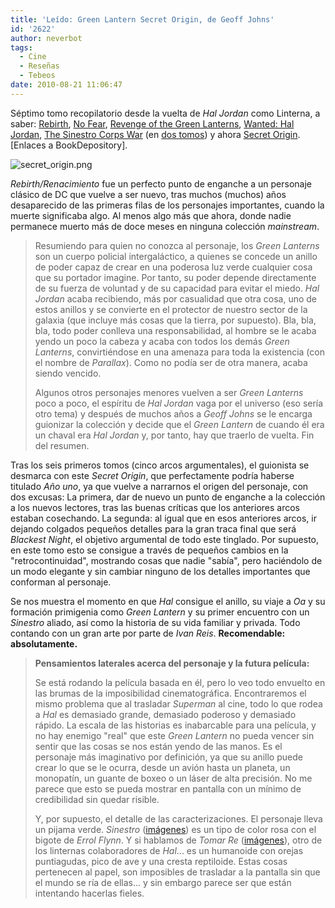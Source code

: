 ```yaml
---
title: 'Leído: Green Lantern Secret Origin, de Geoff Johns'
id: '2622'
author: neverbot
tags:
  - Cine
  - Reseñas
  - Tebeos
date: 2010-08-21 11:06:47
---
```


Séptimo tomo recopilatorio desde la vuelta de _Hal Jordan_ como Linterna, a saber: [Rebirth](http://www.bookdepository.co.uk/book/9781848567658/Green-Lantern-Rebirth), [No Fear](http://www.bookdepository.co.uk/book/9781401210588/No-Fear), [Revenge of the Green Lanterns](http://www.bookdepository.co.uk/book/9781401209605/Revenge-of-the-Green-Lantern), [Wanted: Hal Jordan](http://www.bookdepository.co.uk/book/9781401215903/Wanted-Hal-Jordan), [The Sinestro Corps War](http://www.bookdepository.co.uk/book/9781845767839/Green-Lantern-Sinestro-Corps-War-v.-1) (en [dos tomos](http://www.bookdepository.co.uk/book/9781845768799/Green-Lantern-Sinestro-Corps-War-v.-2)) y ahora [Secret Origin](http://www.bookdepository.co.uk/book/9781848560727/Green-Lantern-Secret-Origin). \[Enlaces a BookDepository\].

![secret_origin.png](./secret_origin.png)

_Rebirth/Renacimiento_ fue un perfecto punto de enganche a un personaje clásico de DC que vuelve a ser nuevo, tras muchos (muchos) años desaparecido de las primeras filas de los personajes importantes, cuando la muerte significaba algo. Al menos algo más que ahora, donde nadie permanece muerto más de doce meses en ninguna colección _mainstream_.  

> Resumiendo para quien no conozca al personaje, los _Green Lanterns_ son un cuerpo policial intergaláctico, a quienes se concede un anillo de poder capaz de crear en una poderosa luz verde cualquier cosa que su portador imagine. Por tanto, su poder depende directamente de su fuerza de voluntad y de su capacidad para evitar el miedo. _Hal Jordan_ acaba recibiendo, más por casualidad que otra cosa, uno de estos anillos y se convierte en el protector de nuestro sector de la galaxia (que incluye más cosas que la tierra, por supuesto). Bla, bla, bla, todo poder conlleva una responsabilidad, al hombre se le acaba yendo un poco la cabeza y acaba con todos los demás _Green Lanterns_, convirtiéndose en una amenaza para toda la existencia (con el nombre de _Parallax_). Como no podía ser de otra manera, acaba siendo vencido.
> 
> Algunos otros personajes menores vuelven a ser _Green Lanterns_ poco a poco, el espíritu de _Hal Jordan_ vaga por el universo (eso sería otro tema) y después de muchos años a _Geoff Johns_ se le encarga guionizar la colección y decide que el _Green Lantern_ de cuando él era un chaval era _Hal Jordan_ y, por tanto, hay que traerlo de vuelta. Fin del resumen.

Tras los seis primeros tomos (cinco arcos argumentales), el guionista se desmarca con este _Secret Origin_, que perfectamente podría haberse titulado _Año uno_, ya que vuelve a narrarnos el origen del personaje, con dos excusas: La primera, dar de nuevo un punto de enganche a la colección a los nuevos lectores, tras las buenas críticas que los anteriores arcos estaban cosechando. La segunda: al igual que en esos anteriores arcos, ir dejando colgados pequeños detalles para la gran traca final que será _Blackest Night_, el objetivo argumental de todo este tinglado. Por supuesto, en este tomo esto se consigue a través de pequeños cambios en la "retrocontinuidad", mostrando cosas que nadie "sabía", pero haciéndolo de un modo elegante y sin cambiar ninguno de los detalles importantes que conforman al personaje.

Se nos muestra el momento en que _Hal_ consigue el anillo, su viaje a _Oa_ y su formación primigenia como _Green Lantern_ y su primer encuentro con un _Sinestro_ aliado, así como la historia de su vida familiar y privada. Todo contando con un gran arte por parte de _Ivan Reis_. **Recomendable: absolutamente.**

> **Pensamientos laterales acerca del personaje y la futura película:**
> 
> Se está rodando la película basada en él, pero lo veo todo envuelto en las brumas de la imposibilidad cinematográfica. Encontraremos el mismo problema que al trasladar _Superman_ al cine, todo lo que rodea a _Hal_ es demasiado grande, demasiado poderoso y demasiado rápido. La escala de las historias es inabarcable para una película, y no hay enemigo "real" que este _Green Lantern_ no pueda vencer sin sentir que las cosas se nos están yendo de las manos. Es el personaje más imaginativo por definición, ya que su anillo puede crear lo que se le ocurra, desde un avión hasta un planeta, un monopatín, un guante de boxeo o un láser de alta precisión. No me parece que esto se pueda mostrar en pantalla con un mínimo de credibilidad sin quedar risible.
> 
> Y, por supuesto, el detalle de las caracterizaciones. El personaje lleva un pijama verde. _Sinestro_ ([imágenes](http://www.google.es/images?q=sinestro)) es un tipo de color rosa con el bigote de _Errol Flynn_. Y si hablamos de _Tomar Re_ ([imágenes](http://www.google.es/images?q=tomar+re)), otro de los linternas colaboradores de _Hal_... es un humanoide con orejas puntiagudas, pico de ave y una cresta reptiloide. Estas cosas pertenecen al papel, son imposibles de trasladar a la pantalla sin que el mundo se ría de ellas... y sin embargo parece ser que están intentando hacerlas fieles.
